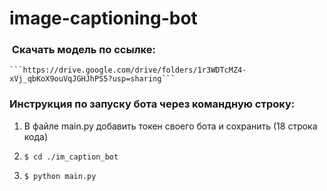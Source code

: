 # image-captioning-bot

###  Скачать модель по ссылке:
    ```https://drive.google.com/drive/folders/1r3WDTcMZ4-xVj_qbKoX9ouVqJGHJhPS5?usp=sharing```

### Инструкция по запуску бота через командную строку:

1. В файле main.py добавить токен своего бота и сохранить (18 строка кода)

2. ```$ cd ./im_caption_bot```

3. ```$ python main.py```